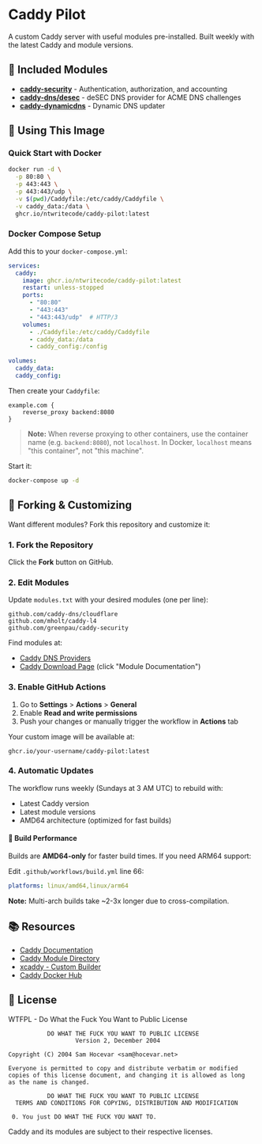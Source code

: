 # Caddy Pilot

A custom Caddy server with useful modules pre-installed. Built weekly with the latest Caddy and module versions.

## 🎯 Included Modules

- **[caddy-security](https://github.com/greenpau/caddy-security)** - Authentication, authorization, and accounting
- **[caddy-dns/desec](https://github.com/caddy-dns/desec)** - deSEC DNS provider for ACME DNS challenges
- **[caddy-dynamicdns](https://github.com/mholt/caddy-dynamicdns)** - Dynamic DNS updater

## 🚀 Using This Image

### Quick Start with Docker

```bash
docker run -d \
  -p 80:80 \
  -p 443:443 \
  -p 443:443/udp \
  -v $(pwd)/Caddyfile:/etc/caddy/Caddyfile \
  -v caddy_data:/data \
  ghcr.io/ntwritecode/caddy-pilot:latest
```

### Docker Compose Setup

Add this to your `docker-compose.yml`:

```yaml
services:
  caddy:
    image: ghcr.io/ntwritecode/caddy-pilot:latest
    restart: unless-stopped
    ports:
      - "80:80"
      - "443:443"
      - "443:443/udp"  # HTTP/3
    volumes:
      - ./Caddyfile:/etc/caddy/Caddyfile
      - caddy_data:/data
      - caddy_config:/config

volumes:
  caddy_data:
  caddy_config:
```

Then create your `Caddyfile`:

```caddyfile
example.com {
    reverse_proxy backend:8080
}
```

> **Note:** When reverse proxying to other containers, use the container name (e.g. `backend:8080`), not `localhost`. In Docker, `localhost` means "this container", not "this machine".

Start it:
```bash
docker-compose up -d
```

## 🔧 Forking & Customizing

Want different modules? Fork this repository and customize it:

### 1. Fork the Repository

Click the **Fork** button on GitHub.

### 2. Edit Modules

Update `modules.txt` with your desired modules (one per line):

```
github.com/caddy-dns/cloudflare
github.com/mholt/caddy-l4
github.com/greenpau/caddy-security
```

Find modules at:
- [Caddy DNS Providers](https://github.com/orgs/caddy-dns/repositories)
- [Caddy Download Page](https://caddyserver.com/download) (click "Module Documentation")

### 3. Enable GitHub Actions

1. Go to **Settings** > **Actions** > **General**
2. Enable **Read and write permissions**
3. Push your changes or manually trigger the workflow in **Actions** tab

Your custom image will be available at:
```
ghcr.io/your-username/caddy-pilot:latest
```

### 4. Automatic Updates

The workflow runs weekly (Sundays at 3 AM UTC) to rebuild with:
- Latest Caddy version
- Latest module versions
- AMD64 architecture (optimized for fast builds)

#### 🚀 Build Performance

Builds are **AMD64-only** for faster build times. If you need ARM64 support:

Edit `.github/workflows/build.yml` line 66:
```yaml
platforms: linux/amd64,linux/arm64
```

**Note:** Multi-arch builds take ~2-3x longer due to cross-compilation.

## 📚 Resources

- [Caddy Documentation](https://caddyserver.com/docs/)
- [Caddy Module Directory](https://caddyserver.com/download)
- [xcaddy - Custom Builder](https://github.com/caddyserver/xcaddy)
- [Caddy Docker Hub](https://hub.docker.com/_/caddy)

## 📝 License

WTFPL - Do What the Fuck You Want to Public License

```
           DO WHAT THE FUCK YOU WANT TO PUBLIC LICENSE
                   Version 2, December 2004

Copyright (C) 2004 Sam Hocevar <sam@hocevar.net>

Everyone is permitted to copy and distribute verbatim or modified
copies of this license document, and changing it is allowed as long
as the name is changed.

           DO WHAT THE FUCK YOU WANT TO PUBLIC LICENSE
  TERMS AND CONDITIONS FOR COPYING, DISTRIBUTION AND MODIFICATION

 0. You just DO WHAT THE FUCK YOU WANT TO.
```

Caddy and its modules are subject to their respective licenses.

